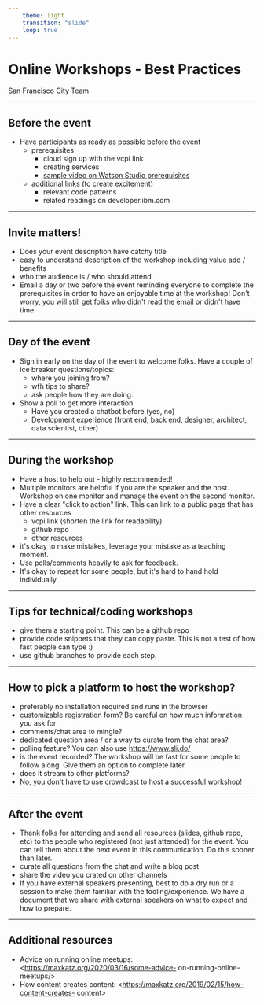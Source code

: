 ```yaml
---
    theme: light
    transition: "slide"
    loop: true
---
```


# Online Workshops - Best Practices

San Francisco City Team

---

## Before the event
- Have participants as ready as possible before the event
  - prerequisites 
    - cloud sign up with the vcpi link
    - creating services
    - [sample video on Watson Studio prerequisites](https://www.loom.com/share/39ea49dbbae244a3917782737af28504)
  - additional links (to create excitement)
    - relevant code patterns
    - related readings on developer.ibm.com 

---

## Invite matters!
  - Does your event description have catchy title
  - easy to understand description of the workshop including value add / benefits
  - who the audience is / who should attend
- Email a day or two before the event reminding everyone to complete the prerequisites in order to have an enjoyable time at the workshop! Don't worry, you will still get folks who didn't read the email or didn't have time. 

---

## Day of the event
  - Sign in early on the day of the event to welcome folks. Have a couple of ice breaker questions/topics:
    - where you joining from?
    - wfh tips to share?
    - ask people how they are doing.
  - Show a poll to get more interaction
    - Have you created a chatbot before (yes, no)
    - Development experience (front end, back end, designer, architect, data scientist, other)


---

## During the workshop
  - Have a host to help out - highly recommended!
  - Multiple monitors are helpful if you are the speaker and the host. Workshop on one monitor and manage the event on the second monitor.
  - Have a clear "click to action" link. This can link to a public page that has other resources
    - vcpi link (shorten the link for readability)
    - github repo
    - other resources
  - it's okay to make mistakes, leverage your mistake as a teaching moment.
  - Use polls/comments heavily to ask for feedback.
  - It's okay to repeat for some people, but it's hard to hand hold individually.

---

## Tips for technical/coding workshops
  - give them a starting point. This can be a github repo
  - provide code snippets that they can copy paste. This is not a test of how fast people can type :)
  - use github branches to provide each step.

---

## How to pick a platform to host the workshop?
  - preferably no installation required and runs in the browser
  - customizable registration form? Be careful on how much information you ask for
  - comments/chat area to mingle?
  - dedicated question area / or a way to curate from the chat area?
  - polling feature? You can also use <https://www.sli.do/>
  - is the event recorded? The workshop will be fast for some people to follow along. Give them an option to complete later
  - does it stream to other platforms?
  - No, you don't have to use crowdcast to host a successful workshop!

---

## After the event
  - Thank folks for attending and send all resources (slides, github repo, etc) to the people who registered (not just attended) for the event. You can tell them about the next event in this communication. Do this sooner than later. 
  - curate all questions from the chat and write a blog post
  - share the video you crated on other channels
  - If you have external speakers presenting, best to do a dry run or a session to make them familiar with the tooling/experience. We have a document that we share with external speakers on what to expect and how to prepare.

---

## Additional resources 
  - Advice on running online meetups: <https://maxkatz.org/2020/03/16/some-advice- on-running-online-meetups/>
  - How content creates content: <https://maxkatz.org/2019/02/15/how-content-creates- content>
